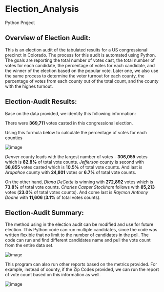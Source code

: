 # Election_Analysis
Python Project

## Overview of Election Audit:
This is an election audit of the tabulated results for a US congressional precinct in Colorado. The process for this audit is automated using Python. The goals are reporting the total number of votes cast, the total number of votes for each candidate, the percentage of votes for each candidate, and the winner of the election based on the popular vote. Later one, we also use the same process to determine the voter turnout for each county, the percentage of votes from each county out of the total count, and the county with the highes turnout.

## Election-Audit Results:
Base on the data provided, we identify this following information:

There were **369,711** votes casted in this congressional election.

Using this formula below to calculate the percentage of votes for each counties

![image](https://user-images.githubusercontent.com/114631804/205465912-456610c8-cd9f-4a4b-ae2f-61f0d76a5e1d.png)

*Denver* county leads with the largest number of votes - **306,055** votes which is **82.8%** of total vote counts.
*Jefferson* county is second with **38,855** votes casted which is **10.5%** of total vote counts.
And last is *Arapahoe* county with **24,801** votes or **6.7%** of total vote counts.

On the other hand, *Diana DeGette* is winning with **272,892** votes which is **73.8%** of total vote counts.
*Charles Casper Stockham* follows with **85,213** votes (**23.0%** of total votes counts).
And come last is *Raymon Anthony Doane* with **11,606** (**3.1%** of total votes counts).

## Election-Audit Summary:
The method using in the election audit can be modified and use for future election. This Python code can run multiple candidates, since the code was written flexible that no limit to the number of candidates in the poll. The code can run and find different candidates name and pull the vote count from the entire data set.

![image](https://user-images.githubusercontent.com/114631804/205465988-1e39f047-34a9-45df-aae2-493e8940294c.png)

This program can also run other reports based on the metrics provided. For example, instead of county, if the Zip Codes provided, we can run the report of vote count based on this information as well.

![image](https://user-images.githubusercontent.com/114631804/205465947-739b2249-9f31-4c4c-8b23-271a651dcf10.png)



